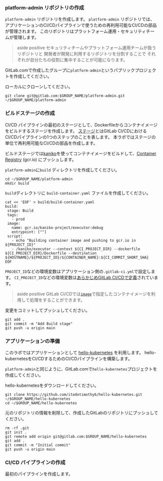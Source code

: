 ### platform-admin リポジトリの作成

`platform-admin` リポジトリを作成します。
`platform-admin` リポジトリでは、アプリケーションのCI/CDパイプラインで使うための再利用可能なCI/CDの部品が管理されます。
このリポジトリはプラットフォーム運用・セキュリティチームが管理します。

> aside positive
> セキュリティチームやプラットフォーム運用チームが扱うリポジトリと
> 開発者が開発に利用するリポジトリを分割することで
> それぞれが自分たちの役割に集中することが可能になります。

GitLab.comで作成したグループに`platform-admin`というパブリックプロジェクトを作成してください。


ローカルにクローンしてください。

```console
git clone git@gitlab.com:$GROUP_NAME/platform-admin.git ~/$GROUP_NAME/platform-admin
```

### ビルドステージの作成

CI/CD パイプラインの最初のステージとして、Dockerfileからコンテナイメージをビルドするステージを作成します。
[ステージ](https://docs.gitlab.com/ee/ci/yaml/#stages)とはGitLab CI/CDにおけるCI/CDパイプラインの1つのステップのことを表します。
本ラボではステージの単位で再利用可能なCI/CDの部品を作成します。

ビルドステージでは[kaniko](https://github.com/GoogleContainerTools/kaniko#kaniko---build-images-in-kubernetes)を使ってコンテナイメージをビルドして、[Container Registry](https://cloud.google.com/container-registry) (gcr.io) にプッシュします。

`platform-admin`に`build` ディレクトリを作成してください。

```console
cd ~/$GROUP_NAME/platform-admin
mkdir build
```

`build`ディレクトリに `build-container.yaml` ファイルを作成してください。

```console
cat << 'EOF' > build/build-container.yaml
build:
 stage: Build
 tags:
   - prod
 image:
   name: gcr.io/kaniko-project/executor:debug
   entrypoint: [""]
 script:
   - echo "Building container image and pushing to gcr.io in ${PROJECT_ID}"
   - /kaniko/executor --context ${CI_PROJECT_DIR} --dockerfile ${CI_PROJECT_DIR}/Dockerfile --destination ${HOSTNAME}/${PROJECT_ID}/${CONTAINER_NAME}:${CI_COMMIT_SHORT_SHA}
EOF
```

`PROJECT_ID`などの環境変数はアプリケーション側の`.gitlab-ci.yml`で設定します。
`CI_PROJECT_ID`などの環境変数は[あらかじめGitLab CI/CDで定義](https://docs.gitlab.com/ee/ci/variables/predefined_variables.html)されています。

> aside positive
> GitLab CI/CDでは[`image`](https://docs.gitlab.com/ee/ci/yaml/index.html#image)で指定したコンテナイメージを利用して処理をすることができます。

変更をコミットしてプッシュしてください。

```console
git add .
git commit -m "Add Build stage"
git push -u origin main
```

### アプリケーションの準備

このラボではアプリケーションとして [hello-kubernetes](https://github.com/itodotimothy6/hello-kubernetes) を利用します。
hello-kubernetesをCI/CDするためのCI/CDパイプラインを構築します。

`platform-admin`と同じように、GitLab.comで`hello-kubernetes`プロジェクトを作成してください。

hello-kubernetesをダウンロードしてください。

```console
git clone https://github.com/itodotimothy6/hello-kubernetes.git ~/$GROUP_NAME/hello-kubernetes
cd ~/$GROUP_NAME/hello-kubernetes
```

元のリポジトリの情報を削除して、作成したGitLabのリポジトリにプッシュしてください。

```console
rm -rf .git
git init .
git remote add origin git@gitlab.com:$GROUP_NAME/hello-kubernetes
git add .
git commit -m "Initial commit"
git push -u origin main
```


### CI/CD パイプラインの作成

最初のパイプラインを作成します。

